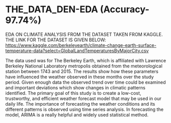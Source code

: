 # THE_DATA_DEN-EDA (Accuracy-97.74%)
EDA ON CLIMATE ANALYSIS FROM THE DATASET TAKEN FROM KAGGLE. THE LINK FOR THE DATASET IS GIVEN BELOW:
https://www.kaggle.com/berkeleyearth/climate-change-earth-surface-temperature-data?select=GlobalLandTemperaturesByMajorCity.csv

The data used was for The Berkeley Earth, which is affiliated with Lawrence Berkeley National Laboratory metropolis obtained from the meteorological station between 1743 and 2015. The results show how these parameters have influenced the weather observed in these months over the study period. Given enough data the observed trend over time could be examined and important deviations which show changes in climatic patterns identified. The primary goal of this study is to create a low-cost, trustworthy, and efficient weather forecast model that may be used in our daily life. The importance of forecasting the weather conditions and its different patterns is observed using time series analysis.
In forecasting the model, ARIMA is a really helpful and widely used statistical method. 


